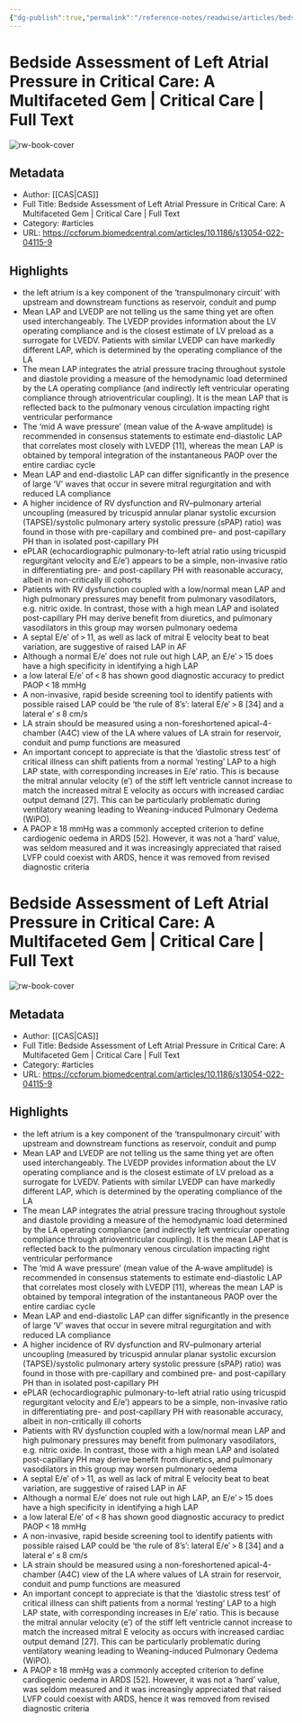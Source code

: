 ```yaml
---
{"dg-publish":true,"permalink":"/reference-notes/readwise/articles/bedside-assessment-of-left-atrial-pressure-in-critical-care-a-multifaceted-gem-critical-care-full-text-2/"}
---
```


# Bedside Assessment of Left Atrial Pressure in Critical Care: A Multifaceted Gem | Critical Care | Full Text

![rw-book-cover](https://readwise-assets.s3.amazonaws.com/static/images/article4.6bc1851654a0.png)

## Metadata
- Author: [[CAS\|CAS]]
- Full Title: Bedside Assessment of Left Atrial Pressure in Critical Care: A Multifaceted Gem | Critical Care | Full Text
- Category: #articles
- URL: https://ccforum.biomedcentral.com/articles/10.1186/s13054-022-04115-9

## Highlights
- the left atrium is a key component of the ‘transpulmonary circuit’ with upstream and downstream functions as reservoir, conduit and pump
- Mean LAP and LVEDP are not telling us the same thing yet are often used interchangeably. The LVEDP provides information about the LV operating compliance and is the closest estimate of LV preload as a surrogate for LVEDV. Patients with similar LVEDP can have markedly different LAP, which is determined by the operating compliance of the LA
- The mean LAP integrates the atrial pressure tracing throughout systole and diastole providing a measure of the hemodynamic load determined by the LA operating compliance (and indirectly left ventricular operating compliance through atrioventricular coupling). It is the mean LAP that is reflected back to the pulmonary venous circulation impacting right ventricular performance
- The ‘mid A wave pressure’ (mean value of the A‐wave amplitude) is recommended in consensus statements to estimate end-diastolic LAP that correlates most closely with LVEDP [11], whereas the mean LAP is obtained by temporal integration of the instantaneous PAOP over the entire cardiac cycle
- Mean LAP and end-diastolic LAP can differ significantly in the presence of large ‘V’ waves that occur in severe mitral regurgitation and with reduced LA compliance
- A higher incidence of RV dysfunction and RV–pulmonary arterial uncoupling (measured by tricuspid annular planar systolic excursion (TAPSE)/systolic pulmonary artery systolic pressure (sPAP) ratio) was found in those with pre-capillary and combined pre- and post-capillary PH than in isolated post-capillary PH
- ePLAR (echocardiographic pulmonary-to-left atrial ratio using tricuspid regurgitant velocity and E/e′) appears to be a simple, non-invasive ratio in differentiating pre- and post-capillary PH with reasonable accuracy, albeit in non-critically ill cohorts
- Patients with RV dysfunction coupled with a low/normal mean LAP and high pulmonary pressures may benefit from pulmonary vasodilators, e.g. nitric oxide. In contrast, those with a high mean LAP and isolated post-capillary PH may derive benefit from diuretics, and pulmonary vasodilators in this group may worsen pulmonary oedema
- A septal E/e′ of > 11, as well as lack of mitral E velocity beat to beat variation, are suggestive of raised LAP in AF
- Although a normal E/e′ does not rule out high LAP, an E/e′ > 15 does have a high specificity in identifying a high LAP
- a low lateral E/e′ of < 8 has shown good diagnostic accuracy to predict PAOP < 18 mmHg
- A non-invasive, rapid beside screening tool to identify patients with possible raised LAP could be ‘the rule of 8’s’: lateral E/e′ > 8 [34] and a lateral e’ ≤ 8 cm/s
- LA strain should be measured using a non-foreshortened apical-4-chamber (A4C) view of the LA where values of LA strain for reservoir, conduit and pump functions are measured
- An important concept to appreciate is that the ‘diastolic stress test’ of critical illness can shift patients from a normal ‘resting’ LAP to a high LAP state, with corresponding increases in E/e′ ratio. This is because the mitral annular velocity (e’) of the stiff left ventricle cannot increase to match the increased mitral E velocity as occurs with increased cardiac output demand [27]. This can be particularly problematic during ventilatory weaning leading to Weaning-induced Pulmonary Oedema (WiPO).
- A PAOP ≥ 18 mmHg was a commonly accepted criterion to define cardiogenic oedema in ARDS [52]. However, it was not a ‘hard’ value, was seldom measured and it was increasingly appreciated that raised LVFP could coexist with ARDS, hence it was removed from revised diagnostic criteria
# Bedside Assessment of Left Atrial Pressure in Critical Care: A Multifaceted Gem | Critical Care | Full Text

![rw-book-cover](https://readwise-assets.s3.amazonaws.com/static/images/article4.6bc1851654a0.png)

## Metadata
- Author: [[CAS\|CAS]]
- Full Title: Bedside Assessment of Left Atrial Pressure in Critical Care: A Multifaceted Gem | Critical Care | Full Text
- Category: #articles
- URL: https://ccforum.biomedcentral.com/articles/10.1186/s13054-022-04115-9

## Highlights
- the left atrium is a key component of the ‘transpulmonary circuit’ with upstream and downstream functions as reservoir, conduit and pump
- Mean LAP and LVEDP are not telling us the same thing yet are often used interchangeably. The LVEDP provides information about the LV operating compliance and is the closest estimate of LV preload as a surrogate for LVEDV. Patients with similar LVEDP can have markedly different LAP, which is determined by the operating compliance of the LA
- The mean LAP integrates the atrial pressure tracing throughout systole and diastole providing a measure of the hemodynamic load determined by the LA operating compliance (and indirectly left ventricular operating compliance through atrioventricular coupling). It is the mean LAP that is reflected back to the pulmonary venous circulation impacting right ventricular performance
- The ‘mid A wave pressure’ (mean value of the A‐wave amplitude) is recommended in consensus statements to estimate end-diastolic LAP that correlates most closely with LVEDP [11], whereas the mean LAP is obtained by temporal integration of the instantaneous PAOP over the entire cardiac cycle
- Mean LAP and end-diastolic LAP can differ significantly in the presence of large ‘V’ waves that occur in severe mitral regurgitation and with reduced LA compliance
- A higher incidence of RV dysfunction and RV–pulmonary arterial uncoupling (measured by tricuspid annular planar systolic excursion (TAPSE)/systolic pulmonary artery systolic pressure (sPAP) ratio) was found in those with pre-capillary and combined pre- and post-capillary PH than in isolated post-capillary PH
- ePLAR (echocardiographic pulmonary-to-left atrial ratio using tricuspid regurgitant velocity and E/e′) appears to be a simple, non-invasive ratio in differentiating pre- and post-capillary PH with reasonable accuracy, albeit in non-critically ill cohorts
- Patients with RV dysfunction coupled with a low/normal mean LAP and high pulmonary pressures may benefit from pulmonary vasodilators, e.g. nitric oxide. In contrast, those with a high mean LAP and isolated post-capillary PH may derive benefit from diuretics, and pulmonary vasodilators in this group may worsen pulmonary oedema
- A septal E/e′ of > 11, as well as lack of mitral E velocity beat to beat variation, are suggestive of raised LAP in AF
- Although a normal E/e′ does not rule out high LAP, an E/e′ > 15 does have a high specificity in identifying a high LAP
- a low lateral E/e′ of < 8 has shown good diagnostic accuracy to predict PAOP < 18 mmHg
- A non-invasive, rapid beside screening tool to identify patients with possible raised LAP could be ‘the rule of 8’s’: lateral E/e′ > 8 [34] and a lateral e’ ≤ 8 cm/s
- LA strain should be measured using a non-foreshortened apical-4-chamber (A4C) view of the LA where values of LA strain for reservoir, conduit and pump functions are measured
- An important concept to appreciate is that the ‘diastolic stress test’ of critical illness can shift patients from a normal ‘resting’ LAP to a high LAP state, with corresponding increases in E/e′ ratio. This is because the mitral annular velocity (e’) of the stiff left ventricle cannot increase to match the increased mitral E velocity as occurs with increased cardiac output demand [27]. This can be particularly problematic during ventilatory weaning leading to Weaning-induced Pulmonary Oedema (WiPO).
- A PAOP ≥ 18 mmHg was a commonly accepted criterion to define cardiogenic oedema in ARDS [52]. However, it was not a ‘hard’ value, was seldom measured and it was increasingly appreciated that raised LVFP could coexist with ARDS, hence it was removed from revised diagnostic criteria
